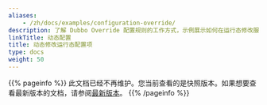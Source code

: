 ```yaml
---
aliases:
    - /zh/docs/examples/configuration-override/
description: 了解 Dubbo Override 配置规则的工作方式，示例展示如何在运行态修改服务权重与超时时间。
linkTitle: 动态配置
title: 动态修改运行态配置项
type: docs
weight: 50
---
```




{{% pageinfo %}} 此文档已经不再维护。您当前查看的是快照版本。如果想要查看最新版本的文档，请参阅[最新版本](/zh-cn/overview/tasks/traffic-management/)。
{{% /pageinfo %}}
